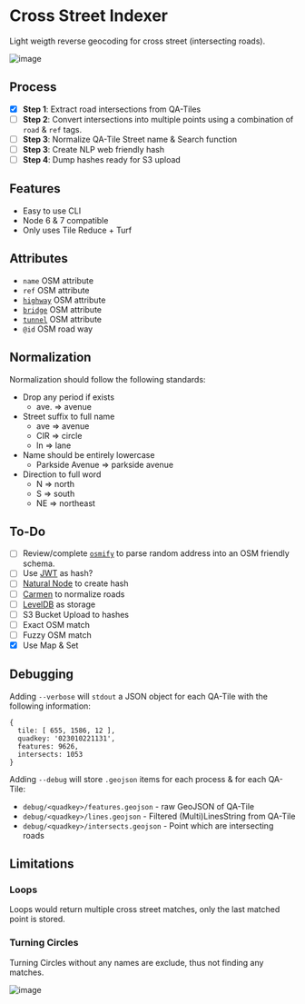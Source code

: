 # Cross Street Indexer

Light weigth reverse geocoding for cross street (intersecting roads).

![image](https://cloud.githubusercontent.com/assets/550895/26235719/a8f8e7da-3c21-11e7-9240-c811f9b6a4aa.png)

## Process

- [x] **Step 1**: Extract road intersections from QA-Tiles
- [ ] **Step 2**: Convert intersections into multiple points using a combination of `road` & `ref` tags.
- [ ] **Step 3**: Normalize QA-Tile Street name & Search function
- [ ] **Step 3**: Create NLP web friendly hash
- [ ] **Step 4**: Dump hashes ready for S3 upload

## Features

- Easy to use CLI
- Node 6 & 7 compatible
- Only uses Tile Reduce + Turf

## Attributes

- `name` OSM attribute
- `ref` OSM attribute
- [`highway`](http://wiki.openstreetmap.org/wiki/Key:highway) OSM attribute
- [`bridge`](http://wiki.openstreetmap.org/wiki/Key:bridge) OSM attribute
- [`tunnel`](http://wiki.openstreetmap.org/wiki/Key:tunnel) OSM attribute
- `@id` OSM road way

## Normalization

Normalization should follow the following standards:

- Drop any period if exists
  - ave. => avenue
- Street suffix to full name
  - ave => avenue
  - CIR => circle
  - ln => lane
- Name should be entirely lowercase
  - Parkside Avenue => parkside avenue
- Direction to full word
  - N => north
  - S => south
  - NE => northeast

## To-Do

- [ ] Review/complete [`osmify`](https://github.com/osmottawa/osmify) to parse random address into an OSM friendly schema.
- [ ] Use [JWT](https://github.com/auth0/node-jsonwebtoken) as hash?
- [ ] [Natural Node](https://github.com/NaturalNode/natural) to create hash
- [ ] [Carmen](https://github.com/mapbox/carmen) to normalize roads
- [ ] [LevelDB](https://github.com/google/leveldb) as storage
- [ ] S3 Bucket Upload to hashes
- [ ] Exact OSM match
- [ ] Fuzzy OSM match
- [x] Use Map & Set

## Debugging

Adding `--verbose` will `stdout` a JSON object for each QA-Tile with the following information:

```
{
  tile: [ 655, 1586, 12 ],
  quadkey: '023010221131',
  features: 9626,
  intersects: 1053
}
```

Adding `--debug` will store `.geojson` items for each process & for each QA-Tile:

- `debug/<quadkey>/features.geojson` - raw GeoJSON of QA-Tile
- `debug/<quadkey>/lines.geojson` - Filtered (Multi)LinesString from QA-Tile
- `debug/<quadkey>/intersects.geojson` - Point which are intersecting roads

## Limitations

### Loops

Loops would return multiple cross street matches, only the last matched point is stored.



### Turning Circles

Turning Circles without any names are exclude, thus not finding any matches.

![image](https://cloud.githubusercontent.com/assets/550895/26234213/d26554b4-3c17-11e7-8f89-bee790f7118c.png)